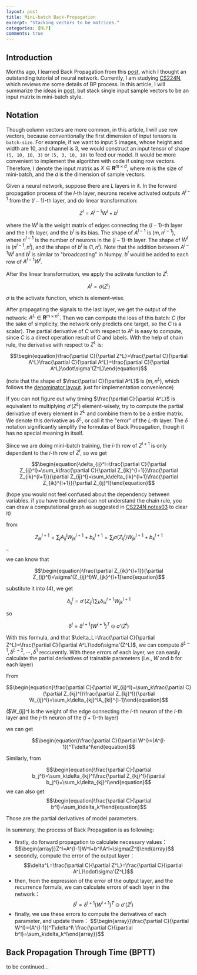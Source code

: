 ```yaml
---
layout: post
title: Mini-batch Back-Propagation
excerpt: "Stacking vectors to be matrices."
categories: [NLP]
comments: true
---
```


## Introduction

Months ago, I learned Back Propagation from this [post](<http://neuralnetworksanddeeplearning.com/chap2.html>), which I thought an outstanding tutorial of neural network. Currently, I am studying [CS224N](<https://web.stanford.edu/class/cs224n/>), which reviews me some details of BP process. In this article, I will summarize the ideas in [post](<http://neuralnetworksanddeeplearning.com/chap2.html>), but stack single input sample vectors to be an input matrix in mini-batch style.

## Notation

Though column vectors are more common, in this article, I will use row vectors, because conventionally the first dimension of input tensors is `batch-size`. For example, if we want to input 5 images, whose height and width are 10, and channel is 3, we would construct an input tensor of shape `(5, 10, 10, 3)` or `(5, 3, 10, 10)` to feed our model. It would be more convenient to implement the algorithm with code if using row vectors. Therefore, I denote the input matrix as $X\in\mathbf{R}^{m\times d}$, where $m$ is the size of mini-batch, and the $d$ is the dimension of sample vectors.

Given a neural network, suppose there are $L$ layers in it. In  the forward propagation process of the $l$-th layer, neurons receive activated outputs $A^{l-1}$ from the $(l-1)$-th layer, and do linear transformation:

$$\begin{equation}Z^l=A^{l-1}W^l+b^l\end{equation}$$

where the $W^l$ is the weight matrix of edges connecting the $(l-1)$-th layer and the $l$-th layer, and the $b^l$ is its bias. The shape of $A^{l-1}$ is $(m,n^{l-1})$, where $n^{l-1}$ is the number of neurons in the $(l-1)$-th layer. The shape of $W^l$ is $(n^{l-1},n^l)$, and the shape of $b^l$ is $(1,n^l)$. Note that the addition between $A^{l-1}W^l$ and $b^l$ is similar to "broadcasting" in Numpy. $b^l$ would be added to each row of $A^{l-1}W^l$.

After the linear transformation, we apply the activate function to $Z^l$:

$$\begin{equation}A^l=\sigma(Z^l)\end{equation}$$

$\sigma$ is the activate function, which is element-wise.

After propagating the signals to the last layer, we get the output of the network: $A^L\in\mathbf{R}^{m\times n^L}$. Then we can compute the loss of this batch: $C$ (for the sake of simplicity, the network only predicts one target, so the $C$ is a scalar). The partial derivative of $C$ with respect to $A^L$ is easy to compute, since $C$ is a direct operation result of $C$ and labels. With the help of chain rule, the derivative with respect to $Z^L$ is:

$$\begin{equation}\frac{\partial C}{\partial Z^L}=\frac{\partial C}{\partial A^L}\frac{\partial C}{\partial A^L}=\frac{\partial C}{\partial A^L}\odot\sigma'(Z^L)\end{equation}$$

(note that the shape of $\frac{\partial C}{\partial A^L}$ is $(m,n^L)$, which follows the [denominator layout](<https://en.wikipedia.org/wiki/Matrix_calculus#Layout_conventions>). just for implementation convenience)

If you can not figure out why timing $\frac{\partial C}{\partial A^L}$ is equivalent to multiplying $\sigma'(Z^L)$ element-wisely, try to compute the partial derivative of every element in $Z^L$ and combine them to be a entire matrix. We denote this derivative as $\delta^L$, or call it the "error" of the $L$-th layer. The $\delta$ notation significantly simplify the formulas of Back Propagation, though it has no special meaning in itself.

Since we are doing mini-batch training, the $i$-th row of $Z^{l+1}$ is only dependent to the $i$-th row of $Z^l$, so we get

$$\begin{equation}\delta_{ij}^l=\frac{\partial C}{\partial Z_{ij}^l}=\sum_k\frac{\partial C}{\partial Z_{ik}^{l+1}}\frac{\partial Z_{ik}^{l+1}}{\partial Z_{ij}^l}=\sum_k\delta_{ik}^{l+1}\frac{\partial Z_{ik}^{l+1}}{\partial Z_{ij}^l}\end{equation}$$

(hope you would not feel confused about the dependency between variables. if you have trouble and can not understand the chain rule, you can draw a computational graph as suggested in [CS224N notes03](https://web.stanford.edu/class/cs224n/readings/cs224n-2019-notes03-neuralnets.pdf) to clear it)

from

$$\begin{equation}Z_{ik}^{l+1}=\sum_jA_{ij}^lW_{jk}^{l+1}+b_k^{l+1}=\sum_j\sigma(Z_{ij}^l)W_{jk}^{l+1}+b_k^{l+1}\end{equation}$$_

we can know that

$$\begin{equation}\frac{\partial Z_{ik}^{l+1}}{\partial Z_{ij}^l}=\sigma'(Z_{ij}^l)W_{jk}^{l+1}\end{equation}$$

substitute it into $(4)$, we get

$$\begin{equation}\delta^l_{ij}=\sigma'(Z_{ij}^l)\sum_k\delta_{ik}^{l+1}W_{jk}^{l+1}\end{equation}$$

so

$$\begin{equation}\delta^l=\delta^{l+1}(W^{l+1})^T\odot \sigma'(Z^l)\end{equation}$$

With this formula, and that $\delta_L=\frac{\partial C}{\partial Z^L}=\frac{\partial C}{\partial A^L}\odot\sigma'(Z^L)$, we can compute $\delta^{L-1}, \delta^{L-2}, \cdots, \delta^{1}$ reccurently. With these errors of each layer, we can easily calculate the partial derivatives of trainable parameters (i.e., $W$ and $b$ for each layer)

From

$$\begin{equation}\frac{\partial C}{\partial W_{ij}^l}=\sum_k\frac{\partial C}{\partial Z_{kj}^l}\frac{\partial Z_{kj}^l}{\partial W_{ij}^l}=\sum_k\delta_{kj}^lA_{ki}^{l-1}\end{equation}$$

($W_{ij}^l is the weight of the edge connecting the $i$-th neuron of the $l$-th layer and the $j$-th neuron of the $(l+1)$-th layer)

we can get

$$\begin{equation}\frac{\partial C}{\partial W^l}=(A^{l-1})^T\delta^l\end{equation}$$

Similarly, from

$$\begin{equation}\frac{\partial C}{\partial b_j^l}=\sum_k\delta_{kj}^l\frac{\partial Z_{kj}^l}{\partial b_j^l}=\sum_k\delta_{kj}^l\end{equation}$$
we can also get
$$\begin{equation}\frac{\partial C}{\partial b^l}=\sum_k\delta_k^l\end{equation}$$

Those are the partial derivatives of model parameters.

In summary, the process of Back Propagation is as following:

 - firstly, do forward propagation to calculate necessary values：
$$\begin{array}}Z^l=A^{l-1}W^l+b^l\\A^l=\sigma(Z^l)\end{array}$$
 - secondly, compute the error of the output layer：
$$\delta^L=\frac{\partial C}{\partial Z^L}=\frac{\partial C}{\partial A^L}\odot\sigma'(Z^L)$$
 - then, from the expression of the error of the output layer, and the recurrence formula, we can calculate errors of each layer in the network：
$$\delta^l=\delta^{l+1}(W^{l+1})^T\odot \sigma'(Z^l)$$
 - finally, we use these errors to compute the derivatives of each parameter, and update them：
$$\begin{array}}\frac{\partial C}{\partial W^l}=(A^{l-1})^T\delta^l\\
\frac{\partial C}{\partial b^l}=\sum_k\delta_k^l\end{array}}$$

## Back Propagation Through Time (BPTT)

to be continued...